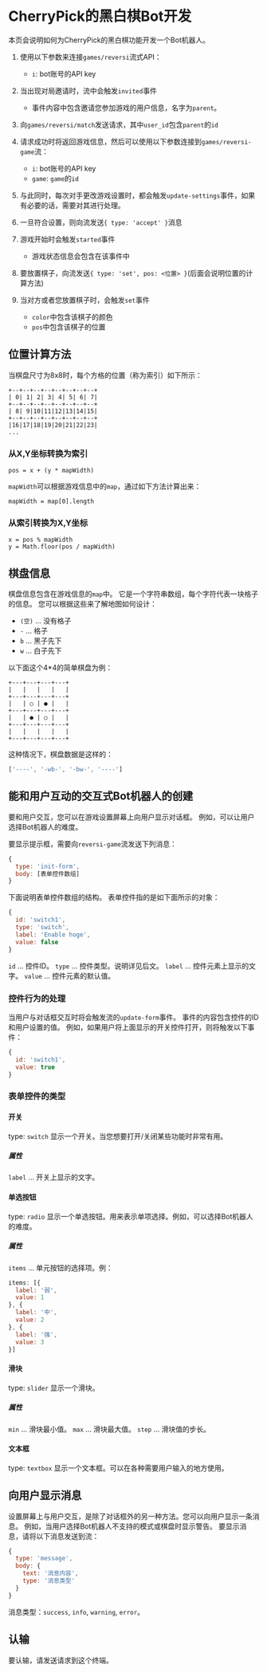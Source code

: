 # CherryPick的黑白棋Bot开发
本页会说明如何为CherryPick的黑白棋功能开发一个Bot机器人。

1. 使用以下参数来连接`games/reversi`流式API：
    * `i`: bot账号的API key

2. 当出现对局邀请时，流中会触发`invited`事件
    * 事件内容中包含邀请您参加游戏的用户信息，名字为`parent`。

3. 向`games/reversi/match`发送请求，其中`user_id`包含`parent`的`id`

4. 请求成功时将返回游戏信息，然后可以使用以下参数连接到`games/reversi-game`流：
    * `i`: bot账号的API key
    * `game`: `game`的`id`

5. 与此同时，每次对手更改游戏设置时，都会触发`update-settings`事件，如果有必要的话，需要对其进行处理。

6. 一旦符合设置，则向流发送`{ type: 'accept' }`消息

7. 游戏开始时会触发`started`事件
    * 游戏状态信息会包含在该事件中

8. 要放置棋子，向流发送`{ type: 'set', pos: <位置> }`(后面会说明位置的计算方法)

9. 当对方或者您放置棋子时，会触发`set`事件
    * `color`中包含该棋子的颜色
    * `pos`中包含该棋子的位置

## 位置计算方法
当棋盘尺寸为8x8时，每个方格的位置（称为索引）如下所示：
```
+--+--+--+--+--+--+--+--+
| 0| 1| 2| 3| 4| 5| 6| 7|
+--+--+--+--+--+--+--+--+
| 8| 9|10|11|12|13|14|15|
+--+--+--+--+--+--+--+--+
|16|17|18|19|20|21|22|23|
...
```

### 从X,Y坐标转换为索引
```
pos = x + (y * mapWidth)
```
`mapWidth`可以根据游戏信息中的`map`，通过如下方法计算出来：
```
mapWidth = map[0].length
```

### 从索引转换为X,Y坐标
```
x = pos % mapWidth
y = Math.floor(pos / mapWidth)
```

## 棋盘信息
棋盘信息包含在游戏信息的`map`中。 它是一个字符串数组，每个字符代表一块格子的信息。 您可以根据这些来了解地图如何设计：
* `(空)` ... 没有格子
* `-` ... 格子
* `b` ... 黑子先下
* `w` ... 白子先下

以下面这个4*4的简单棋盘为例：
```text
+---+---+---+---+
|   |   |   |   |
+---+---+---+---+
|   | ○ | ● |   |
+---+---+---+---+
|   | ● | ○ |   |
+---+---+---+---+
|   |   |   |   |
+---+---+---+---+
```

这种情况下，棋盘数据是这样的：
```javascript
['----', '-wb-', '-bw-', '----']
```

## 能和用户互动的交互式Bot机器人的创建
要和用户交互，您可以在游戏设置屏幕上向用户显示对话框。 例如，可以让用户选择Bot机器人的难度。

要显示提示框，需要向`reversi-game`流发送下列消息：
```javascript
{
  type: 'init-form',
  body: [表单控件数组]
}
```

下面说明表单控件数组的结构。 表单控件指的是如下面所示的对象：
```javascript
{
  id: 'switch1',
  type: 'switch',
  label: 'Enable hoge',
  value: false
}
```
`id` ... 控件ID。 `type` ... 控件类型。说明详见后文。 `label` ... 控件元素上显示的文字。 `value` ... 控件元素的默认值。

### 控件行为的处理
当用户与对话框交互时将会触发流的`update-form`事件。 事件的内容包含控件的ID和用户设置的值。 例如，如果用户将上面显示的开关控件打开，则将触发以下事件：
```javascript
{
  id: 'switch1',
  value: true
}
```

### 表单控件的类型
#### 开关
type: `switch` 显示一个开关。当您想要打开/关闭某些功能时非常有用。

##### 属性
`label` ... 开关上显示的文字。

#### 单选按钮
type: `radio` 显示一个单选按钮。用来表示单项选择。例如，可以选择Bot机器人的难度。

##### 属性
`items` ... 单元按钮的选择项。例：
```javascript
items: [{
  label: '弱',
  value: 1
}, {
  label: '中',
  value: 2
}, {
  label: '强',
  value: 3
}]
```

#### 滑块
type: `slider` 显示一个滑块。

##### 属性
`min` ... 滑块最小值。 `max` ... 滑块最大值。 `step` ... 滑块值的步长。

#### 文本框
type: `textbox` 显示一个文本框。可以在各种需要用户输入的地方使用。

## 向用户显示消息
设置屏幕上与用户交互，是除了对话框外的另一种方法。您可以向用户显示一条消息。 例如，当用户选择Bot机器人不支持的模式或棋盘时显示警告。 要显示消息，请将以下消息发送到流：
```javascript
{
  type: 'message',
  body: {
    text: '消息内容',
    type: '消息类型'
  }
}
```
消息类型：`success`, `info`, `warning`, `error`。

## 认输
要认输，请发送请求到这个终端。
